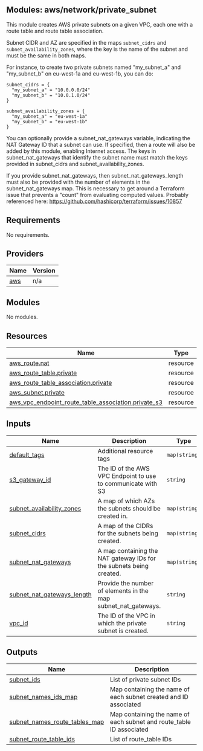 ## Modules: aws/network/private\_subnet

This module creates AWS private subnets on a given VPC, each one
with a route table and route table association.

Subnet CIDR and AZ are specified in the maps `subnet_cidrs` and
`subnet_availability_zones`, where the key is the name of the
subnet and must be the same in both maps.

For instance, to create two private subnets named "my\_subnet\_a"
and "my\_subnet\_b" on eu-west-1a and eu-west-1b, you can do:

```
subnet_cidrs = {
  "my_subnet_a" = "10.0.0.0/24"
  "my_subnet_b" = "10.0.1.0/24"
}

subnet_availability_zones = {
  "my_subnet_a" = "eu-west-1a"
  "my_subnet_b" = "eu-west-1b"
}
```

You can optionally provide a subnet\_nat\_gateways variable, indicating
the NAT Gateway ID that a subnet can use. If specified, then a
route will also be added by this module, enabling Internet access. The
keys in subnet\_nat\_gateways that identify the subnet name must match the
keys provided in subnet\_cidrs and subnet\_availability\_zones.

If you provide subnet\_nat\_gateways, then subnet\_nat\_gateways\_length
must also be provided with the number of elements in the subnet\_nat\_gateways
map. This is necessary to get around a Terraform issue that prevents a
"count" from evaluating computed values. Probably referenced here:
https://github.com/hashicorp/terraform/issues/10857

## Requirements

No requirements.

## Providers

| Name | Version |
|------|---------|
| <a name="provider_aws"></a> [aws](#provider\_aws) | n/a |

## Modules

No modules.

## Resources

| Name | Type |
|------|------|
| [aws_route.nat](https://registry.terraform.io/providers/hashicorp/aws/latest/docs/resources/route) | resource |
| [aws_route_table.private](https://registry.terraform.io/providers/hashicorp/aws/latest/docs/resources/route_table) | resource |
| [aws_route_table_association.private](https://registry.terraform.io/providers/hashicorp/aws/latest/docs/resources/route_table_association) | resource |
| [aws_subnet.private](https://registry.terraform.io/providers/hashicorp/aws/latest/docs/resources/subnet) | resource |
| [aws_vpc_endpoint_route_table_association.private_s3](https://registry.terraform.io/providers/hashicorp/aws/latest/docs/resources/vpc_endpoint_route_table_association) | resource |

## Inputs

| Name | Description | Type | Default | Required |
|------|-------------|------|---------|:--------:|
| <a name="input_default_tags"></a> [default\_tags](#input\_default\_tags) | Additional resource tags | `map(string)` | `{}` | no |
| <a name="input_s3_gateway_id"></a> [s3\_gateway\_id](#input\_s3\_gateway\_id) | The ID of the AWS VPC Endpoint to use to communicate with S3 | `string` | n/a | yes |
| <a name="input_subnet_availability_zones"></a> [subnet\_availability\_zones](#input\_subnet\_availability\_zones) | A map of which AZs the subnets should be created in. | `map(string)` | n/a | yes |
| <a name="input_subnet_cidrs"></a> [subnet\_cidrs](#input\_subnet\_cidrs) | A map of the CIDRs for the subnets being created. | `map(string)` | n/a | yes |
| <a name="input_subnet_nat_gateways"></a> [subnet\_nat\_gateways](#input\_subnet\_nat\_gateways) | A map containing the NAT gateway IDs for the subnets being created. | `map(string)` | `{}` | no |
| <a name="input_subnet_nat_gateways_length"></a> [subnet\_nat\_gateways\_length](#input\_subnet\_nat\_gateways\_length) | Provide the number of elements in the map subnet\_nat\_gateways. | `string` | `"0"` | no |
| <a name="input_vpc_id"></a> [vpc\_id](#input\_vpc\_id) | The ID of the VPC in which the private subnet is created. | `string` | n/a | yes |

## Outputs

| Name | Description |
|------|-------------|
| <a name="output_subnet_ids"></a> [subnet\_ids](#output\_subnet\_ids) | List of private subnet IDs |
| <a name="output_subnet_names_ids_map"></a> [subnet\_names\_ids\_map](#output\_subnet\_names\_ids\_map) | Map containing the name of each subnet created and ID associated |
| <a name="output_subnet_names_route_tables_map"></a> [subnet\_names\_route\_tables\_map](#output\_subnet\_names\_route\_tables\_map) | Map containing the name of each subnet and route\_table ID associated |
| <a name="output_subnet_route_table_ids"></a> [subnet\_route\_table\_ids](#output\_subnet\_route\_table\_ids) | List of route\_table IDs |
